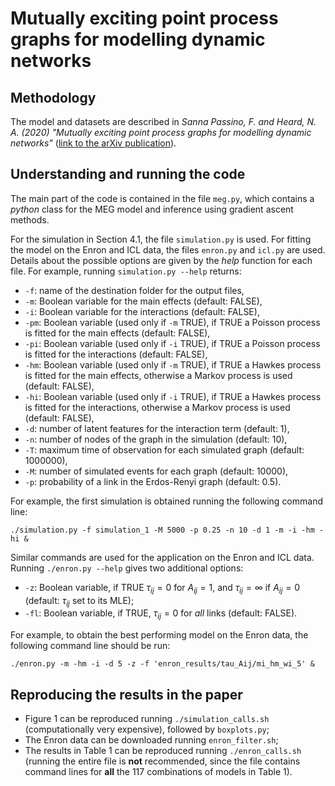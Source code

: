 # Mutually exciting point process graphs for modelling dynamic networks

## Methodology

The model and datasets are described in *Sanna Passino, F. and Heard, N. A. (2020) "Mutually exciting point process graphs for modelling dynamic networks"* ([link to the arXiv publication]()). 

## Understanding and running the code

The main part of the code is contained in the file `meg.py`, which contains a *python* class for the MEG model and inference using gradient ascent methods. 

For the simulation in Section 4.1, the file `simulation.py` is used. For fitting the model on the Enron and ICL data, the files `enron.py` and `icl.py` are used. Details about the possible options are given by the *help* function for each file. For example, running `simulation.py --help` returns: 

* `-f`: name of the destination folder for the output files,
* `-m`: Boolean variable for the main effects (default: FALSE),
* `-i`: Boolean variable for the interactions (default: FALSE),
* `-pm`: Boolean variable (used only if `-m` TRUE), if TRUE a Poisson process is fitted for the main effects (default: FALSE),
* `-pi`: Boolean variable (used only if `-i` TRUE), if TRUE a Poisson process is fitted for the interactions (default: FALSE),
* `-hm`: Boolean variable (used only if `-m` TRUE), if TRUE a Hawkes process is fitted for the main effects, otherwise a Markov process is used (default: FALSE),
* `-hi`: Boolean variable (used only if `-i` TRUE), if TRUE a Hawkes process is fitted for the interactions, otherwise a Markov process is used (default: FALSE),
* `-d`: number of latent features for the interaction term (default: 1),
* `-n`: number of nodes of the graph in the simulation (default: 10),
* `-T`: maximum time of observation for each simulated graph (default: 1000000),
* `-M`: number of simulated events for each graph (default: 10000),
* `-p`: probability of a link in the Erdos-Renyi graph (default: 0.5).

For example, the first simulation is obtained running the following command line:
```
./simulation.py -f simulation_1 -M 5000 -p 0.25 -n 10 -d 1 -m -i -hm -hi & 
```

Similar commands are used for the application on the Enron and ICL data. Running `./enron.py --help` gives two additional options:
* `-z`: Boolean variable, if TRUE $\tau_{ij}=0$ for $A_{ij}=1$, and $\tau_{ij}=\infty$ if $A_{ij}=0$ (default: $\tau_{ij}$ set to its MLE);
* `-fl`: Boolean variable, if TRUE, $\tau_{ij}=0$ for *all* links (default: FALSE).

For example, to obtain the best performing model on the Enron data, the following command line should be run:
```
./enron.py -m -hm -i -d 5 -z -f 'enron_results/tau_Aij/mi_hm_wi_5' &
```

## Reproducing the results in the paper

* Figure 1 can be reproduced running `./simulation_calls.sh` (computationally very expensive), followed by `boxplots.py`;
* The Enron data can be downloaded running `enron_filter.sh`;
* The results in Table 1 can be reproduced running `./enron_calls.sh` (running the entire file is **not** recommended, since the file contains command lines for **all** the 117 combinations of models in Table 1).